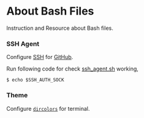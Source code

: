 # About Bash Files

Instruction and Resource about Bash files.

### SSH Agent

Configure [SSH](https://www.ssh.com/academy/ssh) for [GitHub](https://github.com/).

Run following code for check [ssh_agent.sh](./bash/ssh_agent.sh) working,

`$ echo $SSH_AUTH_SOCK`

### Theme

Configure [`dircolors`](http://www.bigsoft.co.uk/blog/2007/04/11/configuring-ls_colors) for terminal.

